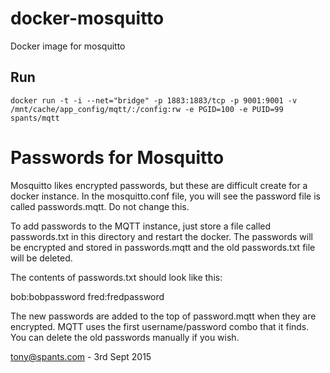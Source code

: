 docker-mosquitto
================

Docker image for mosquitto

## Run

    docker run -t -i --net="bridge" -p 1883:1883/tcp -p 9001:9001 -v /mnt/cache/app_config/mqtt/:/config:rw -e PGID=100 -e PUID=99 spants/mqtt


Passwords for Mosquitto
=======================

Mosquitto likes encrypted passwords, but these are difficult create for a docker instance.
In the mosquitto.conf file, you will see the password file is called passwords.mqtt. Do not change this.

To add passwords to the MQTT instance, just store a file called passwords.txt in this directory and restart the docker.
The passwords will be encrypted and stored in passwords.mqtt and the old passwords.txt file will be deleted.

The contents of passwords.txt should look like this:

bob:bobpassword
fred:fredpassword


The new passwords are added to the top of password.mqtt when they are encrypted. MQTT uses the first username/password
combo that it finds. You can delete the old passwords manually if you wish.

tony@spants.com - 3rd Sept 2015